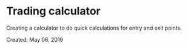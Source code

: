 # Trading calculator

Creating a calculator to do quick calculations for entry and exit points.

Created:  May 06, 2019
